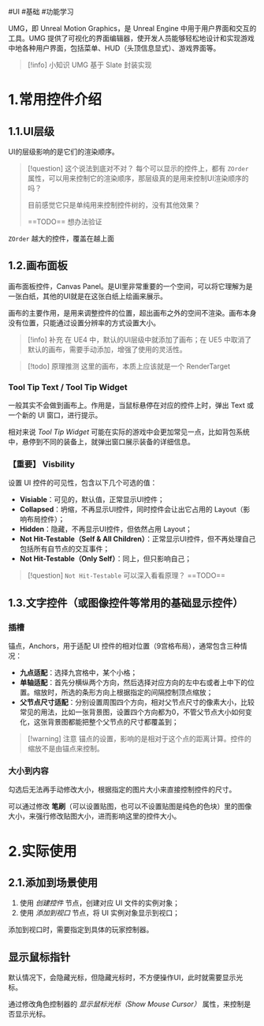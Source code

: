 
#UI #基础 #功能学习

UMG，即 Unreal Motion Graphics，是 Unreal Engine 中用于用户界面和交互的工具。UMG 提供了可视化的界面编辑器，使开发人员能够轻松地设计和实现游戏中地各种用户界面，包括菜单、HUD（头顶信息显式）、游戏界面等。

> [!info] 小知识
> UMG 基于 Slate 封装实现

# 1.常用控件介绍

## 1.1.UI层级

UI的层级影响的是它们的渲染顺序。

> [!question] 这个说法到底对不对？
> 每个可以显示的控件上，都有 `ZOrder` 属性，可以用来控制它的渲染顺序，那层级真的是用来控制UI渲染顺序的吗？
> 
> 目前感觉它只是单纯用来控制控件树的，没有其他效果？
> 
> ==TODO== 想办法验证

`ZOrder` 越大的控件，覆盖在越上面

## 1.2.画布面板

画布面板控件，Canvas Panel。是UI里非常重要的一个空间，可以将它理解为是一张白纸，其他的UI就是在这张白纸上绘画来展示。

画布的主要作用，是用来调整控件的位置，超出画布之外的空间不渲染。画布本身没有位置，只能通过设置分辨率的方式设置大小。

> [!info] 补充
> 在 UE4 中，默认的UI层级中就添加了画布；在 UE5 中取消了默认的画布，需要手动添加，增强了使用的灵活性。

> [!todo] 原理推测
> 这里的画布，本质上应该就是一个 RenderTarget

### Tool Tip Text / Tool Tip Widget

一般其实不会做到画布上。作用是，当鼠标悬停在对应的控件上时，弹出 Text 或一个新的 UI 窗口，进行提示。

相对来说 *Tool Tip Widget* 可能在实际的游戏中会更加常见一点，比如背包系统中，悬停到不同的装备上，就弹出窗口展示装备的详细信息。

### **【重要】** Visbility 

设置 UI 控件的可见性，包含以下几个可选的值：

- **Visiable**：可见的，默认值，正常显示UI控件；
- **Collapsed**：坍缩，不再显示UI控件，同时控件会让出它占用的 Layout（影响布局控件）；
- **Hidden**：隐藏，不再显示UI控件，但依然占用 Layout；
- **Not Hit-Testable（Self & All Children）**：正常显示UI控件，但不再处理自己包括所有自节点的交互事件；
- **Not Hit-Testable（Only Self）**：同上，但只影响自己；

> [!question] `Not Hit-Testable` 可以深入看看原理？
> ==TODO==

## 1.3.文字控件（或图像控件等常用的基础显示控件）

### 插槽

锚点，Anchors，用于适配 UI 控件的相对位置（9宫格布局），通常包含三种情况：

- **九点适配**：选择九宫格中，某个小格；
- **单轴适配**：首先分横纵两个方向，然后选择对应方向的左中右或者上中下的位置。缩放时，所选的条形方向上根据指定的间隔控制顶点缩放；
- **父节点尺寸适配**：分别设置周围四个方向，相对父节点尺寸的像素大小，比较常见的用法，比如一张背景图，设置四个方向都为0，不管父节点大小如何变化，这张背景图都能把整个父节点的尺寸都覆盖到；

> [!warning] 注意
> 锚点的设置，影响的是相对于这个点的距离计算。控件的缩放不是由锚点来控制。

### 大小到内容

勾选后无法再手动修改大小，根据指定的图片大小来直接控制控件的尺寸。

可以通过修改 **笔刷**（可以设置贴图，也可以不设置贴图是纯色的色块）里的图像大小，来强行修改贴图大小，进而影响这里的控件大小。

# 2.实际使用

## 2.1.添加到场景使用

1. 使用 *创建控件* 节点，创建对应 UI 文件的实例对象；
2. 使用 *添加到视口* 节点，将 UI 实例对象显示到视口；

添加到视口时，需要指定到具体的玩家控制器。

## 显示鼠标指针

默认情况下，会隐藏光标，但隐藏光标时，不方便操作UI，此时就需要显示光标。

通过修改角色控制器的 *显示鼠标光标（Show Mouse Cursor）* 属性，来控制是否显示光标。
